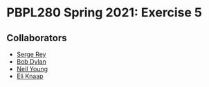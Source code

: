 # PBPL280 Spring 2021: Exercise 5

## Collaborators

- [Serge Rey](https://github.com/sjsrey)
- [Bob Dylan](Somewhere)
- [Neil Young](Canada)
- [Eli Knaap](_)
